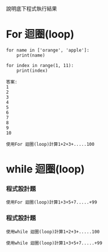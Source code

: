 說明底下程式執行結果

# For 迴圈(loop)
```
for name in ['orange', 'apple']:
	print(name)

```

```
for index in range(1, 11):
	print(index)

```
```
答案:
1
2
3
4
5
6
7
8
9
10
```

```
使用For 迴圈(loop)計算1+2+3+.....100
```
# while 迴圈(loop)

### 程式設計題

```
使用For 迴圈(loop)計算1+3+5+7.....+99
```
### 程式設計題
```
使用while 迴圈(loop)計算1+2+3+.....100
```
```
使用while 迴圈(loop)計算1+3+5+7.....+99
```
